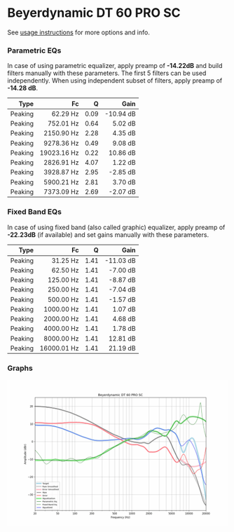 # Beyerdynamic DT 60 PRO SC
See [usage instructions](https://github.com/jaakkopasanen/AutoEq#usage) for more options and info.

### Parametric EQs
In case of using parametric equalizer, apply preamp of **-14.22dB** and build filters manually
with these parameters. The first 5 filters can be used independently.
When using independent subset of filters, apply preamp of **-14.28 dB**.

| Type    | Fc          |    Q | Gain      |
|--------:|------------:|-----:|----------:|
| Peaking | 62.29 Hz    | 0.09 | -10.94 dB |
| Peaking | 752.01 Hz   | 0.64 | 5.02 dB   |
| Peaking | 2150.90 Hz  | 2.28 | 4.35 dB   |
| Peaking | 9278.36 Hz  | 0.49 | 9.08 dB   |
| Peaking | 19023.16 Hz | 0.22 | 10.86 dB  |
| Peaking | 2826.91 Hz  | 4.07 | 1.22 dB   |
| Peaking | 3928.87 Hz  | 2.95 | -2.85 dB  |
| Peaking | 5900.21 Hz  | 2.81 | 3.70 dB   |
| Peaking | 7373.09 Hz  | 2.69 | -2.07 dB  |

### Fixed Band EQs
In case of using fixed band (also called graphic) equalizer, apply preamp of **-22.23dB**
(if available) and set gains manually with these parameters.

| Type    | Fc          |    Q | Gain      |
|--------:|------------:|-----:|----------:|
| Peaking | 31.25 Hz    | 1.41 | -11.03 dB |
| Peaking | 62.50 Hz    | 1.41 | -7.00 dB  |
| Peaking | 125.00 Hz   | 1.41 | -8.87 dB  |
| Peaking | 250.00 Hz   | 1.41 | -7.04 dB  |
| Peaking | 500.00 Hz   | 1.41 | -1.57 dB  |
| Peaking | 1000.00 Hz  | 1.41 | 1.07 dB   |
| Peaking | 2000.00 Hz  | 1.41 | 4.68 dB   |
| Peaking | 4000.00 Hz  | 1.41 | 1.78 dB   |
| Peaking | 8000.00 Hz  | 1.41 | 12.81 dB  |
| Peaking | 16000.01 Hz | 1.41 | 21.19 dB  |

### Graphs
![](./Beyerdynamic%20DT%2060%20PRO%20SC.png)